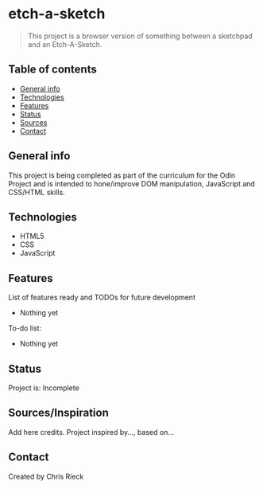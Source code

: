 # etch-a-sketch
> This project is a browser version of something between a sketchpad and an Etch-A-Sketch. 

## Table of contents
* [General info](#general-info)
* [Technologies](#technologies)
* [Features](#features)
* [Status](#status)
* [Sources](#sources)
* [Contact](#contact)

## General info
This project is being completed as part of the curriculum for the Odin Project and is intended to hone/improve DOM manipulation, JavaScript and CSS/HTML skills.

## Technologies
* HTML5
* CSS
* JavaScript

## Features
List of features ready and TODOs for future development
* Nothing yet

To-do list:
* Nothing yet

## Status
Project is: Incomplete

## Sources/Inspiration
Add here credits. Project inspired by..., based on...

## Contact
Created by Chris Rieck
